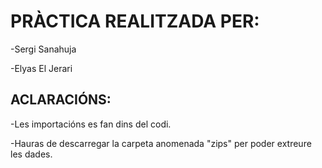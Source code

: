 # PRÀCTICA REALITZADA PER:
  -Sergi Sanahuja
  
  -Elyas El Jerari
  
## ACLARACIÓNS:
  -Les importacións es fan dins del codi.
  
  -Hauras de descarregar la carpeta anomenada "zips" per poder extreure les dades.
